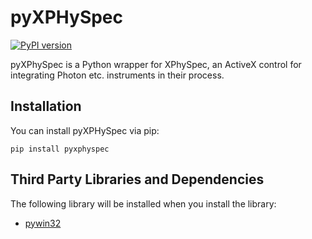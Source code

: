# pyXPHySpec

[![PyPI version](https://badge.fury.io/py/pyxphyspec.svg)](https://github.com/juzhyo/pyXPHySpec)

pyXPhySpec is a Python wrapper for XPhySpec, an ActiveX control for integrating Photon etc. instruments in their process.

## Installation
You can install pyXPHySpec via pip:

```
pip install pyxphyspec
```

## Third Party Libraries and Dependencies

The following library will be installed when you install the library:
* [pywin32](https://github.com/mhammond/pywin32)
